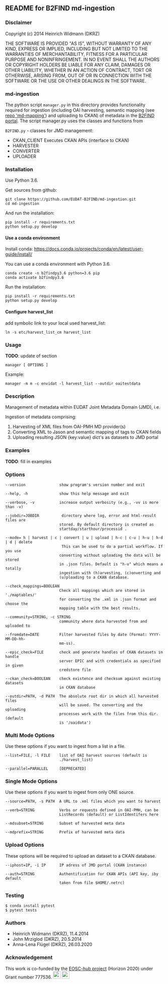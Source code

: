 ## README for B2FIND md-ingestion

### Disclaimer

Copyright (c) 2014 Heinrich Widmann (DKRZ)

THE SOFTWARE IS PROVIDED "AS IS", WITHOUT WARRANTY OF ANY KIND, EXPRESS OR
IMPLIED, INCLUDING BUT NOT LIMITED TO THE WARRANTIES OF MERCHANTABILITY,
FITNESS FOR A PARTICULAR PURPOSE AND NONINFRINGEMENT. IN NO EVENT SHALL THE
AUTHORS OR COPYRIGHT HOLDERS BE LIABLE FOR ANY CLAIM, DAMAGES OR OTHER
LIABILITY, WHETHER IN AN ACTION OF CONTRACT, TORT OR OTHERWISE, ARISING FROM,
OUT OF OR IN CONNECTION WITH THE SOFTWARE OR THE USE OR OTHER DEALINGS IN
THE SOFTWARE.

### md-ingestion

The python script `manager.py` in this directory provides functionality required for
ingestion (including OAI harvesting, semantic mapping (see
[repo 'md-mapping'](https://github.com/EUDAT-B2FIND/md-mapping)) and uploading
to CKAN) of metadata in the [B2FIND portal](http://b2find.eudat.eu/).
The script manager.py uses the classes and functions from

`B2FIND.py` - classes for JMD management:
  - CKAN_CLIENT  Executes CKAN APIs (interface to CKAN)
  - HARVESTER
  - CONVERTER
  - UPLOADER

### Installation

Use Python 3.6.

Get sources from github:

```
git clone https://github.com/EUDAT-B2FIND/md-ingestion.git
cd md-ingestion
```

And run the installation:

```
pip install -r requirements.txt
python setup.py develop
```

#### Use a conda environment

Install conda:
https://docs.conda.io/projects/conda/en/latest/user-guide/install/

You can use a conda environment with Python 3.6.

```
conda create -n b2findpy3.6 python=3.6 pip
conda activate b2findpy3.6
```

Run the installation:

```
pip install -r requirements.txt
python setup.py develop
```

#### Configure harvest_list
add symbolic link to your local used harvest_list:

```
ln -s etc/harvest_list_cm harvest_list
```


### Usage

**TODO**: update of section

```
manager [ OPTIONS ]
```

Example:
```
manager -m m -c envidat -l harvest_list --outdir oaitestdata
```

### Description

Management of metadata within EUDAT Joint Metadata Domain (JMD), i.e.

Ingestion of metadata comprising:

1. Harvesting of XML files from OAI-PMH MD provider(s)
2. Converting XML to Jason and semantic mapping of tags to CKAN fields
3. Uploading resulting JSON {key:value} dict's as datasets to JMD portal

### Examples

**TODO**: fill in examples

### Options

```
--version               show program's version number and exit

--help, -h              show this help message and exit

--verbose, -v           increase output verbosity (e.g., -vv is more than -v)

--jobdir=JOBDIR          directory where log, error and html-result files are
                        stored. By default directory is created as
                        startday/starthour/processid .

--mode= h | harvest | c | convert | u | upload | h-c | c-u | h-u | h-d | d | delete
                         This can be used to do a partial workflow. If you use
                        converting without uploading the data will be stored
                        in .json files. Default is "h-u" which means a totally
                        ingestion with (h)arvesting, (c)onverting and
                        (u)ploading to a CKAN database.

--check_mappings=BOOLEAN
                        Check all mappings which are stored in './maptables/'
                        for converting the .xml in .json format and choose the
                        mapping table with the best results.

--community=STRING, -c STRING
                        community where data harvested from and uploaded to

--fromdate=DATE         Filter harvested files by date (Format: YYYY-MM-DD-hh-
                        mm-ss).

--epic_check=FILE       check and generate handles of CKAN datasets in handle
                        server EPIC and with credentials as specified in given
                        credstore file

--ckan_check=BOOLEAN    check existence and checksum against existing datasets
                        in CKAN database

--outdir=PATH, -d PATH  The absolute root dir in which all harvested files
                        will be saved. The converting and the uploading
                        processes work with the files from this dir. (default
                        is '/oaidata')
```

### Multi Mode Options

Use these options if you want to ingest from a list in a file.
```
--list=FILE, -l FILE    list of OAI harvest sources (default is
                        ./harvest_list)

--parallel=PARALLEL     [DEPRECATED]
```

### Single Mode Options

Use these options if you want to ingest from only ONE source.
```
--source=PATH, -s PATH  A URL to .xml files which you want to harvest

--verb=STRING           Verbs or requests defined in OAI-PMH, can be
                        ListRecords (default) or ListIdentifers here

--mdsubset=STRING       Subset of harvested meta data

--mdprefix=STRING       Prefix of harvested meta data
```


### Upload Options

These options will be required to upload an dataset to a CKAN database.
```
--iphost=IP, -i IP      IP adress of JMD portal (CKAN instance)

--auth=STRING           Authentification for CKAN APIs (API key, iby default
                        taken from file $HOME/.netrc)
```


### Testing

```
$ conda install pytest
$ pytest tests
```
### Authors

* Heinrich Widmann (DKRZ), 11.4.2014
* John Mrziglod (DKRZ), 20.5.2014
* Anna-Lena Flügel (DKRZ), 26.03.2020

### Acknowledgement

This work is co-funded by the [EOSC-hub project](http://eosc-hub.eu/) (Horizon 2020) under Grant number 777536.
<img src="https://wiki.eosc-hub.eu/download/attachments/1867786/eu%20logo.jpeg?version=1&modificationDate=1459256840098&api=v2" height="24">
<img src="https://wiki.eosc-hub.eu/download/attachments/18973612/eosc-hub-web.png?version=1&modificationDate=1516099993132&api=v2" height="24">
